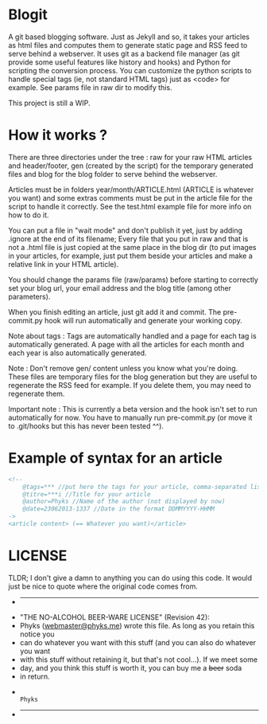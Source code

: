 Blogit
======

A git based blogging software. Just as Jekyll and so, it takes your articles as html files and computes them to generate static page and RSS feed to serve behind a webserver. It uses git as a backend file manager (as git provide some useful features like history and hooks) and Python for scripting the conversion process. You can customize the python scripts to handle special tags (ie, not standard HTML tags) just as &lt;code&gt; for example. See params file in raw dir to modify this.

This project is still a WIP.

How it works ?
==============

There are three directories under the tree : raw for your raw HTML articles and header/footer, gen (created by the script) for the temporary generated files and blog for the blog folder to serve behind the webserver.

Articles must be in folders year/month/ARTICLE.html (ARTICLE is whatever you want) and some extras comments must be put in the article file for the script to handle it correctly. See the test.html example file for more info on how to do it.

You can put a file in "wait mode" and don't publish it yet, just by adding .ignore at the end of its filename; Every file that you put in raw and that is not a .html file is just copied at the same place in the blog dir (to put images in your articles, for example, just put them beside your articles and make a relative link in your HTML article).

You should change the params file (raw/params) before starting to correctly set your blog url, your email address and the blog title (among other parameters).

When you finish editing an article, just git add it and commit. The pre-commit.py hook will run automatically and generate your working copy.

Note about tags : Tags are automatically handled and a page for each tag is automatically generated. A page with all the articles for each month and each year is also automatically generated.

Note : Don't remove gen/ content unless you know what you're doing. These files are temporary files for the blog generation but they are useful to regenerate the RSS feed for example. If you delete them, you may need to regenerate them.

Important note : This is currently a beta version and the hook isn't set to run automatically for now. You have to manually run pre-commit.py (or move it to .git/hooks but this has never been tested ^^).

Example of syntax for an article
================================
```HTML
<!--
	@tags=*** //put here the tags for your article, comma-separated list
	@titre=***i //Title for your article
	@author=Phyks //Name of the author (not displayed by now)
	@date=23062013-1337 //Date in the format DDMMYYYY-HHMM
->
<article content> (== Whatever you want)</article>
```

LICENSE
=======
TLDR; I don't give a damn to anything you can do using this code. It would just be nice to
quote where the original code comes from.


* --------------------------------------------------------------------------------
* "THE NO-ALCOHOL BEER-WARE LICENSE" (Revision 42):
* Phyks (webmaster@phyks.me) wrote this file. As long as you retain this notice you
* can do whatever you want with this stuff (and you can also do whatever you want
* with this stuff without retaining it, but that's not cool...). If we meet some 
* day, and you think this stuff is worth it, you can buy me a <del>beer</del> soda 
* in return.
*																		Phyks
* ---------------------------------------------------------------------------------
